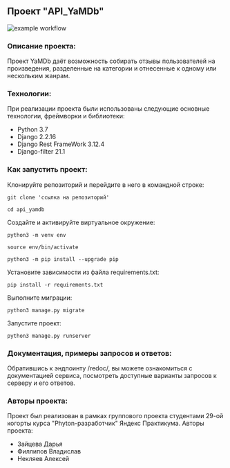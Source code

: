 ##  Проект "API_YaMDb"

![example workflow](https://github.com/daria-z7/yamdb_final/actions/workflows/yamdb_worflow.yml/badge.svg)

### Описание проекта:

Проект YaMDb даёт возможность собирать отзывы пользователей на произведения, разделенные на категории и отнесенные к одному или нескольким жанрам.

### Технологии:

При реализации проекта были использованы следующие основные технологии, фреймворки и библиотеки:
- Python 3.7
- Django 2.2.16
- Django Rest FrameWork 3.12.4
- Django-filter 21.1

### Как запустить проект:
Клонируйте репозиторий и перейдите в него в командной строке:

```
git clone 'ссылка на репозиторий'
```

```
cd api_yamdb
```

Cоздайте и активируйте виртуальное окружение:

```
python3 -m venv env
```

```
source env/bin/activate
```
```
python3 -m pip install --upgrade pip
```

Установите зависимости из файла requirements.txt:

```
pip install -r requirements.txt
```

Выполните миграции:

```
python3 manage.py migrate
```

Запустите проект:

```
python3 manage.py runserver
```

### Документация, примеры запросов и ответов:

Обратившись к эндпоинту /redoc/, вы можете ознакомиться с документацией сервиса, посмотреть доступные варианты запросов к серверу и его ответов.

### Авторы проекта:

Проект был реализован в рамках группового проекта студентами 29-ой когорты курса "Phyton-разработчик" Яндекс Практикума. Авторы проекта:
- Зайцева Дарья
- Филлипов Владислав
- Некляев Алексей
